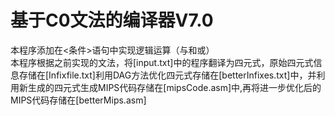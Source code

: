 # 基于C0文法的编译器V7.0
本程序添加在<条件>语句中实现逻辑运算（与和或）  
本程序根据之前实现的文法，将[input.txt]中的程序翻译为四元式，原始四元式信息存储在[Infixfile.txt]利用DAG方法优化四元式存储在[betterInfixes.txt]中，并利用新生成的四元式生成MIPS代码存储在[mipsCode.asm]中,再将进一步优化后的MIPS代码存储在[betterMips.asm]
